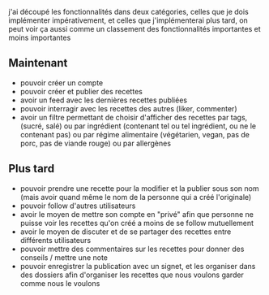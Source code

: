 
j'ai découpé les fonctionnalités dans deux catégories, celles que je dois implémenter impérativement, et celles que j'implémenterai plus tard, on peut voir ça aussi comme un classement des fonctionnalités importantes et moins importantes

## Maintenant

- pouvoir créer un compte
- pouvoir créer et publier des recettes
- avoir un feed avec les dernières recettes publiées
- pouvoir interragir avec les recettes des autres (liker, commenter)
- avoir un filtre permettant de choisir d'afficher des recettes par tags, (sucré, salé) ou par ingrédient (contenant tel ou tel ingrédient, ou ne le contenant pas) ou par régime alimentaire (végétarien, vegan, pas de porc, pas de viande rouge) ou par allergènes

## Plus tard
- pouvoir prendre une recette pour la modifier et la publier sous son nom (mais avoir quand même le nom de la personne qui a créé l'originale)
- pouvoir follow d'autres utilisateurs
- avoir le moyen de mettre son compte en "privé" afin que personne ne puisse voir les recettes qu'on créé a moins de se follow mutuellement
- avoir le moyen de discuter et de se partager des recettes entre différents utilisateurs
- pouvoir mettre des commentaires sur les recettes pour donner des conseils / mettre une note
- pouvoir enregistrer la publication avec un signet, et les organiser dans des dossiers afin d'organiser les recettes que nous voulons garder comme nous le voulons
